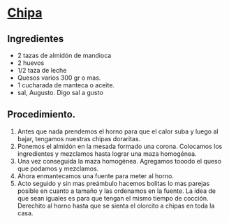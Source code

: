 # [Chipa](https://misfotosecuencias.com.ar/chipas/)

## Ingredientes
* 2 tazas de almidón de mandioca
* 2 huevos
* 1/2 taza de leche
* Quesos varios 300 gr o mas.
* 1 cucharada de manteca o aceite.
* sal, Augusto. Digo sal a gusto

## Procedimiento.
1. Antes que nada prendemos el horno para que el calor suba y luego al bajar, tengamos nuestras chipas doraritas.
2. Ponemos el almidón en la mesada formado una corona. Colocamos los ingredientes y mezclamos hasta lograr una maza homogénea.
3. Una vez conseguida la maza homogénea. Agregamos tooodo el queso que podamos y mezclamos.
4. Ahora enmantecamos una fuente para meter al horno.
5. Acto seguido y sin mas preámbulo hacemos bolitas lo mas parejas posible en cuanto a tamaño y las ordenamos en la fuente. La idea de que sean iguales es para que tengan el mismo tiempo de cocción.
Derechito al horno hasta que se sienta el olorcito a chipas en toda la casa.
